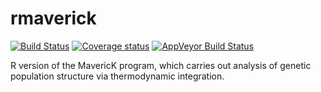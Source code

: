 # rmaverick
[![Build Status](https://travis-ci.org/bobverity/rmaverick.png?branch=develop)](https://travis-ci.org/bobverity/rmaverick)
[![Coverage status](https://codecov.io/gh/bobverity/rmaverick/branch/develop/graph/badge.svg)](https://codecov.io/github/bobverity/rmaverick?branch=develop)
[![AppVeyor Build Status](https://ci.appveyor.com/api/projects/status/github/bobverity/rmaverick?branch=develop&svg=true)](https://ci.appveyor.com/project/bobverity/rmaverick)

R version of the MavericK program, which carries out analysis of genetic population structure via thermodynamic integration.

